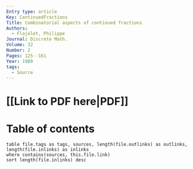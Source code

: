 ```yaml
---
Entry type: article
Key: ContinuedFractions
Title: Combinatorial aspects of continued fractions
Authors:
  - Flajolet, Philippe
Journal: Discrete Math. 
Volume: 32
Number: 2
Pages: 125--161
Year: 1980
tags:
  - Source
---
```


# [[Link to PDF here|PDF]]

# Table of contents


```dataview 
table file.tags as tags, sources, length(file.outlinks) as outlinks, length(file.inlinks) as inlinks
where contains(sources, this.file.link)
sort length(file.inlinks) desc
```
